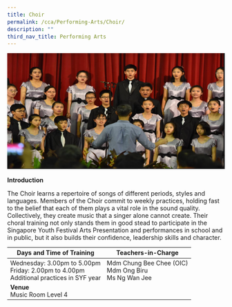 ```yaml
---
title: Choir
permalink: /cca/Performing-Arts/Choir/
description: ""
third_nav_title: Performing Arts
---
```

![](/images/choirphs.png)

**Introduction**

The Choir learns a repertoire of songs of different periods, styles and languages. Members of the Choir commit to weekly practices, holding fast to the belief that each of them plays a vital role in the sound quality. Collectively, they create music that a singer alone cannot create. Their choral training not only stands them in good stead to participate in the Singapore Youth Festival Arts Presentation and performances in school and in public, but it also builds their confidence, leadership skills and character.

|Days and Time of Training|**Teachers-in-Charge** | 
| -------- | -------- | 
|Wednesday: 3.00pm to 5.00pm<br>Friday: 2.00pm to 4.00pm<br>Additional practices in SYF year|Mdm Chung Bee Chee (OIC)<br>Mdm Ong Biru<br>Ms Ng Wan Jee
|**Venue** <br>Music Room Level 4||